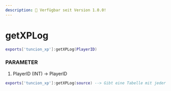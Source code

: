 ```yaml
---
description: 🔧 Verfügbar seit Version 1.0.0!
---
```


# getXPLog

```lua title="Export-Syntax"
exports['tuncion_xp']:getXPLog(PlayerID)
```

### PARAMETER

1. PlayerID <span className="color-blue">(INT)</span> <span className="color-orange">-> PlayerID</span>

```lua
exports['tuncion_xp']:getXPLog(source) --> Gibt eine Tabelle mit jeder Änderung zurück
```